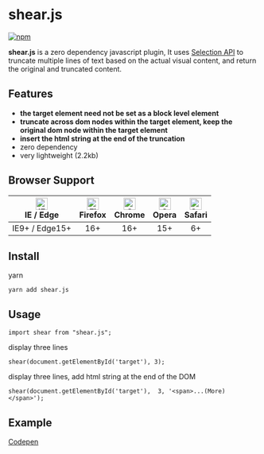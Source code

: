 <h1>shear.js</h1>

<p>
<a href="https://www.npmjs.com/package/shear.js">
<img src="https://badge.fury.io/js/shear.js.svg" alt="npm" />
</a>
</p>

**shear.js** is a zero dependency javascript plugin, It uses [Selection API](https://developer.mozilla.org/zh-CN/docs/Web/API/Selection) to truncate multiple lines of text based on the actual visual content, and return the original and truncated content.

## Features

-   **the target element need not be set as a block level element**
-   **truncate across dom nodes within the target element, keep the original dom node within the target element**
-   **insert the html string at the end of the truncation**
-   zero dependency
-   very lightweight (2.2kb)

## Browser Support

| [<img src="https://raw.githubusercontent.com/alrra/browser-logos/master/src/edge/edge_48x48.png" alt="IE / Edge" width="24px" height="24px" />](http://godban.github.io/browsers-support-badges/)</br>IE / Edge | [<img src="https://raw.githubusercontent.com/alrra/browser-logos/master/src/firefox/firefox_48x48.png" alt="Firefox" width="24px" height="24px" />](http://godban.github.io/browsers-support-badges/)</br>Firefox | [<img src="https://raw.githubusercontent.com/alrra/browser-logos/master/src/chrome/chrome_48x48.png" alt="Chrome" width="24px" height="24px" />](http://godban.github.io/browsers-support-badges/)</br>Chrome | [<img src="https://raw.githubusercontent.com/alrra/browser-logos/master/src/opera/opera_48x48.png" alt="Opera" width="24px" height="24px" />](http://godban.github.io/browsers-support-badges/)</br>Opera | [<img src="https://raw.githubusercontent.com/alrra/browser-logos/master/src/safari/safari_48x48.png" alt="Safari" width="24px" height="24px" />](http://godban.github.io/browsers-support-badges/)</br>Safari
| :---: | :---: | :---: | :---: | :---: |
| IE9+ / Edge15+ | 16+ | 16+ | 15+ | 6+ |


## Install

yarn

```
yarn add shear.js
```

## Usage

```
import shear from "shear.js";
```

display three lines

```
shear(document.getElementById('target'), 3);
```

display three lines, add html string at the end of the DOM

```
shear(document.getElementById('target'),  3, '<span>...(More)</span>');
```

## Example

[Codepen](https://codepen.io/droiz/full/YYWBBw)